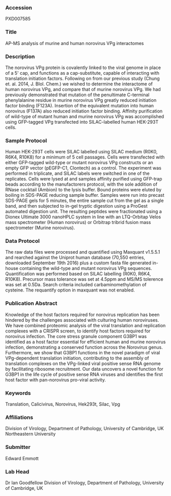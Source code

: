 ### Accession
PXD007585

### Title
AP-MS analysis of murine and human norovirus VPg interactomes

### Description
The norovirus VPg protein is covalently linked to the viral genome in place of a 5' cap, and functions as a cap-substitute, capable of interacting with translation initiation factors. Following on from our previous study (Chung et. al. 2014, J. BIol. Chem.) we wished to determine the interactome of human norovirus VPg, and compare that of murine norovirus VPg. We had previously demonstrated that mutation of the penultimate C-terminal phenylalanine residue in murine norovirus VPg greatly reduced initiation factor binding (F123A). Insertion of the equivalent mutation into human norovirus (F137A) also reduced initiation factor binding. Affinity purification of wild-type of mutant human and murine norovirus VPg was accomplished using GFP-tagged VPg transfected into SILAC-labelled human HEK-293T cells.

### Sample Protocol
Human HEK-293T cells were SILAC labelled using SILAC medium (R0K0, R6K4, R10K8) for a minimum of 5 cell passages. Cells were transfected with either GFP-tagged wild-type or mutant norovirus VPg constructs or an empty GFP vector (pEGFP-C1, Clontech) as a control. The experiment was performed in triplicate, and SILAC labels were switched in one of the replicates. Cells were lysed at and samples affinity purified using GFP-trap beads according to the manufactorers protocol, with the sole addition of RNase cocktail (Ambion) to the lysis buffer. Bound proteins were eluted by boiling in SDS-PAGE reducing sample buffer. Samples were run into precast SDS-PAGE gels for 5 minutes, the entire sample cut from the gel as a single band, and then subjected to in-gel tryptic digestion using a ProGest automated digestion unit. The resulting peptides were fractionated using a Dionex Ultimate 3000 nanoHPLC system in line with an LTQ-Orbitap Velos mass spectrometer (Human norovirus) or Orbitrap tribrid fusion mass spectrometer (Murine norovirus).

### Data Protocol
The raw data files were processed and quantified using Maxquant v1.5.5.1 and rearched against the Uniprot human database (70,550 entries, downloaded September 19th 2016) plus a custom fasta file generated in-house containing the wild-type and mutant norovirus VPg sequences. Quantification was performed based on SILAC labelling (R0K0, R6K4, R10K8). Precursor mass tolerance was set at 4.5ppm and MS/MS tolerence was set at 0.5Da. Search criteria included carbaminomethylation of cysteine. The requantify option in maxquant was not enabled.

### Publication Abstract
Knowledge of the host factors required for norovirus replication has been hindered by the challenges associated with culturing human noroviruses. We have combined proteomic analysis of the viral translation and replication complexes with a CRISPR screen, to identify host factors required for norovirus infection. The core stress granule component G3BP1 was identified as a host factor essential for efficient human and murine norovirus infection, demonstrating a conserved function across the <i>Norovirus</i> genus. Furthermore, we show that G3BP1 functions in the novel paradigm of viral VPg-dependent translation initiation, contributing to the assembly of translation complexes on the VPg-linked viral positive sense RNA genome by facilitating ribosome recruitment. Our data uncovers a novel function for G3BP1 in the life cycle of positive sense RNA viruses and identifies the first host factor with pan-norovirus pro-viral activity.

### Keywords
Translation, Calicivirus, Norovirus, Hek293t, Silac, Vpg

### Affiliations
Division of Virology, Department of Pathology, University of Cambridge, UK
Northeastern University

### Submitter
Edward Emmott

### Lab Head
Dr Ian Goodfellow
Division of Virology, Department of Pathology, University of Cambridge, UK


